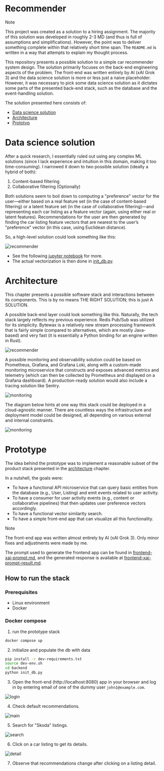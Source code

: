 # Recommender

> [!NOTE]
> This project was created as a solution to a hiring assignment. The majority
> of this solution was developed in roughly 2-3 MD (and thus is full of
> assumptions and simplifications). However, the point was to deliver something
> complete within that relatively short time span. The `README.md` is written in
> a way that attempts to explain my thought process.

This repository presents a possible solution to a simple car recommender system
design. The solution primarily focuses on the back-end engineering
aspects of the problem. The front-end was written entirely by AI (xAI Grok 3) and
the data science solution is more or less just a naive placeholder. However, it was
necessary to pick some data science solution as it dictates some parts of the
presented back-end stack, such as the database and the event-handling solution.

The solution presented here consists of:

* [Data science solution](#data-science-solution)
* [Architecture](#architecture)
* [Prototyp](#prototype)

# Data science solution
After a quick research, I essentially ruled out using any complex ML solutions
(since I lack experience and intuition in this domain, making it too
time-consuming). I narrowed it down to two possible solution (ideally a hybrid of both):

1) Content-based filtering
2) Collaborative filtering (Optionally)

Both solutions seem to boil down to computing a "preference" vector for the
user—either based on a real feature set (in the case of content-based
filtering) or a latent feature set (in the case of collaborative filtering)—and
representing each car listing as a feature vector (again, using either real
or latent features). Recommendations for the user are then generated by finding
the car listing feature vectors that are nearest to the user’s "preference"
vector (in this case, using Euclidean distance).

So, a high-level solution could look something like this:

![recommender](diagrams/recommender.png "Recommender")

* See the following [jupyter notebook](https://github.com/Embi/notebooks/blob/main/recommender.ipynb) for more.
* The actual vectorization is then done in [init_db.py](backend/init_db.py).

# Architecture
This chapter presents a possible software stack and interactions between its
components. This is by no means THE RIGHT SOLUTION; this is just A SOLUTION.

A possible back-end layer could look something like this. Naturally, the tech
stack largely reflects my previous experience. Redis Pub/Sub was utilized for
its simplicity. Bytewax is a relatively new stream processing framework that is
fairly simple (compared to alternatives, which are mostly Java-based) and very
fast (it is essentially a Python binding for an engine written in Rust).

![recommender](diagrams/product-layer.png "SW Stack")

A possible monitoring and observability solution could be based on Prometheus,
Grafana, and Grafana Loki, along with a custom-made monitoring microservice
that constructs and exposes advanced metrics and telemetry (which can then be
collected by Prometheus and displayed on a Grafana dashboard). A
production-ready solution would also include a tracing solution like Sentry.

![monitoring](diagrams/monitoring-layer.png "Monitoring Stack")

The diagram below hints at one way this stack could be deployed in a
cloud-agnostic manner. There are countless ways the infrastructure and
deployment model could be designed, all depending on various external and
internal constraints.

![monitoring](diagrams/infrastructure-layer.png "Infrastructure")

# Prototype
The idea behind the prototype was to implement a reasonable subset of the
product stack presented in the [architecture](#architecture) chapter.

In a nutshell, the goals were:

- To have a functional API microservice that can query basic entities
  from the database (e.g., User, Listing) and emit events related to user
  activity.
- To have a consumer for user activity events (e.g., content or
  collaborative pipelines) that then updates user preference vectors
  accordingly.
- To have a functional vector similarity search.
- To have a simple front-end app that can visualize all this functionality.

> [!NOTE]
> The front-end app was written almost entirely by AI (xAI Grok 3). Only minor
> fixes and adjustments were made by me.
>
> The prompt used to generate the frontend app can be found
> in [frontend-xai-prompt.md](frontend-xai-prompt.md), and the generated
> response is available at [frontend-xai-prompt-result.md](frontend-xai-prompt-result.md).


## How to run the stack

### Prerequisites
* Linux environment
* Docker

### Docker compose

1. run the prototype stack
```bash
docker compose up
```
2. initialize and populate the db with data
```bash
pip install -r dev-requirements.txt
source dev-env.sh
cd backend
python init_db.py
```
3. Open the front-end (http://localhost:8080) app in your browser and log in
   by entering email of one of the dummy user `john1@example.com`.

![login](diagrams/login.png)

4. Check default recommendations.

![main](diagrams/main.png)

5. Search for "Skoda" listings.

![search](diagrams/search.png)

6. Click on a car listing to get its details.

![detail](diagrams/detail.png)

7. Observe that recommendations change after clicking on a listing detail.
